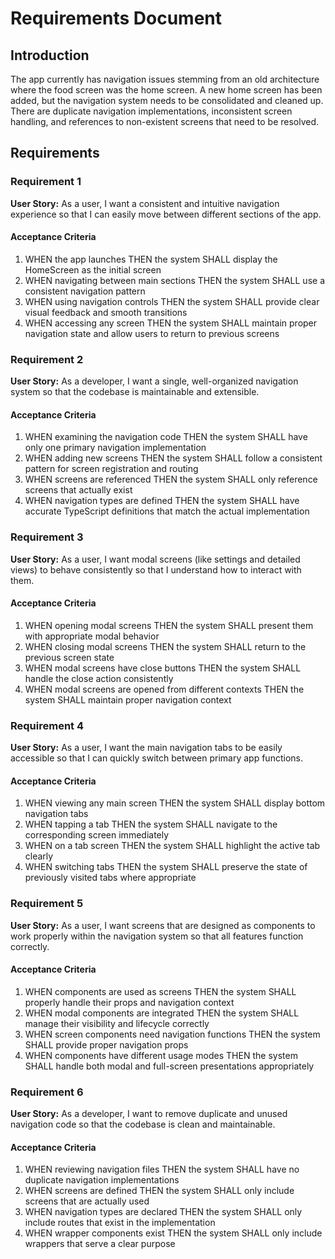 # Requirements Document

## Introduction

The app currently has navigation issues stemming from an old architecture where the food screen was the home screen. A new home screen has been added, but the navigation system needs to be consolidated and cleaned up. There are duplicate navigation implementations, inconsistent screen handling, and references to non-existent screens that need to be resolved.

## Requirements

### Requirement 1

**User Story:** As a user, I want a consistent and intuitive navigation experience so that I can easily move between different sections of the app.

#### Acceptance Criteria

1. WHEN the app launches THEN the system SHALL display the HomeScreen as the initial screen
2. WHEN navigating between main sections THEN the system SHALL use a consistent navigation pattern
3. WHEN using navigation controls THEN the system SHALL provide clear visual feedback and smooth transitions
4. WHEN accessing any screen THEN the system SHALL maintain proper navigation state and allow users to return to previous screens

### Requirement 2

**User Story:** As a developer, I want a single, well-organized navigation system so that the codebase is maintainable and extensible.

#### Acceptance Criteria

1. WHEN examining the navigation code THEN the system SHALL have only one primary navigation implementation
2. WHEN adding new screens THEN the system SHALL follow a consistent pattern for screen registration and routing
3. WHEN screens are referenced THEN the system SHALL only reference screens that actually exist
4. WHEN navigation types are defined THEN the system SHALL have accurate TypeScript definitions that match the actual implementation

### Requirement 3

**User Story:** As a user, I want modal screens (like settings and detailed views) to behave consistently so that I understand how to interact with them.

#### Acceptance Criteria

1. WHEN opening modal screens THEN the system SHALL present them with appropriate modal behavior
2. WHEN closing modal screens THEN the system SHALL return to the previous screen state
3. WHEN modal screens have close buttons THEN the system SHALL handle the close action consistently
4. WHEN modal screens are opened from different contexts THEN the system SHALL maintain proper navigation context

### Requirement 4

**User Story:** As a user, I want the main navigation tabs to be easily accessible so that I can quickly switch between primary app functions.

#### Acceptance Criteria

1. WHEN viewing any main screen THEN the system SHALL display bottom navigation tabs
2. WHEN tapping a tab THEN the system SHALL navigate to the corresponding screen immediately
3. WHEN on a tab screen THEN the system SHALL highlight the active tab clearly
4. WHEN switching tabs THEN the system SHALL preserve the state of previously visited tabs where appropriate

### Requirement 5

**User Story:** As a user, I want screens that are designed as components to work properly within the navigation system so that all features function correctly.

#### Acceptance Criteria

1. WHEN components are used as screens THEN the system SHALL properly handle their props and navigation context
2. WHEN modal components are integrated THEN the system SHALL manage their visibility and lifecycle correctly
3. WHEN screen components need navigation functions THEN the system SHALL provide proper navigation props
4. WHEN components have different usage modes THEN the system SHALL handle both modal and full-screen presentations appropriately

### Requirement 6

**User Story:** As a developer, I want to remove duplicate and unused navigation code so that the codebase is clean and maintainable.

#### Acceptance Criteria

1. WHEN reviewing navigation files THEN the system SHALL have no duplicate navigation implementations
2. WHEN screens are defined THEN the system SHALL only include screens that are actually used
3. WHEN navigation types are declared THEN the system SHALL only include routes that exist in the implementation
4. WHEN wrapper components exist THEN the system SHALL only include wrappers that serve a clear purpose